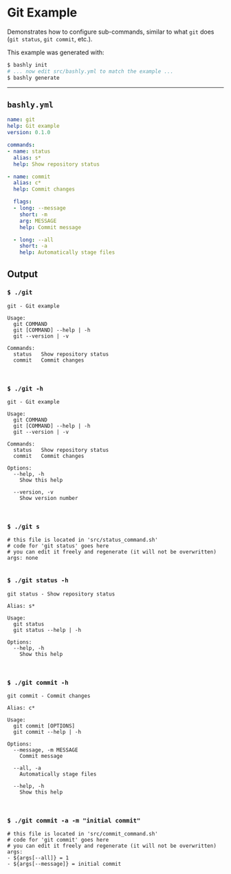 # Git Example

Demonstrates how to configure sub-commands, similar to what `git` does
(`git status`, `git commit`, etc.).

This example was generated with:

```bash
$ bashly init
# ... now edit src/bashly.yml to match the example ...
$ bashly generate
```

-----

## `bashly.yml`

````yaml
name: git
help: Git example
version: 0.1.0

commands:
- name: status
  alias: s*
  help: Show repository status

- name: commit
  alias: c*
  help: Commit changes

  flags:
  - long: --message
    short: -m
    arg: MESSAGE
    help: Commit message

  - long: --all
    short: -a
    help: Automatically stage files
````



## Output

### `$ ./git`

````shell
git - Git example

Usage:
  git COMMAND
  git [COMMAND] --help | -h
  git --version | -v

Commands:
  status   Show repository status
  commit   Commit changes



````

### `$ ./git -h`

````shell
git - Git example

Usage:
  git COMMAND
  git [COMMAND] --help | -h
  git --version | -v

Commands:
  status   Show repository status
  commit   Commit changes

Options:
  --help, -h
    Show this help

  --version, -v
    Show version number



````

### `$ ./git s`

````shell
# this file is located in 'src/status_command.sh'
# code for 'git status' goes here
# you can edit it freely and regenerate (it will not be overwritten)
args: none


````

### `$ ./git status -h`

````shell
git status - Show repository status

Alias: s*

Usage:
  git status
  git status --help | -h

Options:
  --help, -h
    Show this help



````

### `$ ./git commit -h`

````shell
git commit - Commit changes

Alias: c*

Usage:
  git commit [OPTIONS]
  git commit --help | -h

Options:
  --message, -m MESSAGE
    Commit message

  --all, -a
    Automatically stage files

  --help, -h
    Show this help



````

### `$ ./git commit -a -m "initial commit"`

````shell
# this file is located in 'src/commit_command.sh'
# code for 'git commit' goes here
# you can edit it freely and regenerate (it will not be overwritten)
args:
- ${args[--all]} = 1
- ${args[--message]} = initial commit


````



